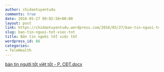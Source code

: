 ```yaml
---
author: chidaotuyentudu
comments: true
date: 2016-05-27 09:02:58+00:00
layout: post
link: https://chidaotuyentudu.wordpress.com/2016/05/27/ban-tin-nguoi-tot-viec-tot/
slug: ban-tin-nguoi-tot-viec-tot
title: Bản tin người tốt việc tốt
wordpress_id: 86
categories:
- TeleHealth
---
```


[bản tin người tốt việt tốt - P. CĐT.docx](http://chidaotuyentudu.files.wordpress.com/2016/05/be1baa3n-tin-ngc6b0e1bb9di-te1bb91t-vie1bb87t-te1bb91t-p-cc491t.docx)

